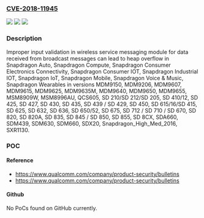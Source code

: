 ### [CVE-2018-11945](https://cve.mitre.org/cgi-bin/cvename.cgi?name=CVE-2018-11945)
![](https://img.shields.io/static/v1?label=Product&message=Snapdragon%20Auto%2C%20Snapdragon%20Compute%2C%20Snapdragon%20Consumer%20Electronics%20Connectivity%2C%20Snapdragon%20Consumer%20IOT%2C%20Snapdragon%20Industrial%20IOT%2C%20Snapdragon%20IoT%2C%20Snapdragon%20Mobile%2C%20Snapdragon%20Voice%20%26%20Music%2C%20Snapdragon%20Wearables&color=blue)
![](https://img.shields.io/static/v1?label=Version&message=n%2Fa&color=blue)
![](https://img.shields.io/static/v1?label=Vulnerability&message=Buffer%20Copy%20Without%20Checking%20Size%20of%20Input%20in%20MMCP&color=brighgreen)

### Description

Improper input validation in wireless service messaging module for data received from broadcast messages can lead to heap overflow in Snapdragon Auto, Snapdragon Compute, Snapdragon Consumer Electronics Connectivity, Snapdragon Consumer IOT, Snapdragon Industrial IOT, Snapdragon IoT, Snapdragon Mobile, Snapdragon Voice & Music, Snapdragon Wearables in versions MDM9150, MDM9206, MDM9607, MDM9615, MDM9625, MDM9635M, MDM9640, MDM9650, MDM9655, MSM8909W, MSM8996AU, QCS605, SD 210/SD 212/SD 205, SD 410/12, SD 425, SD 427, SD 430, SD 435, SD 439 / SD 429, SD 450, SD 615/16/SD 415, SD 625, SD 632, SD 636, SD 650/52, SD 675, SD 712 / SD 710 / SD 670, SD 820, SD 820A, SD 835, SD 845 / SD 850, SD 855, SD 8CX, SDA660, SDM439, SDM630, SDM660, SDX20, Snapdragon_High_Med_2016, SXR1130.

### POC

#### Reference
- https://www.qualcomm.com/company/product-security/bulletins
- https://www.qualcomm.com/company/product-security/bulletins

#### Github
No PoCs found on GitHub currently.

